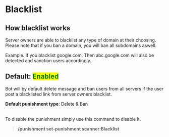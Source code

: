 # Blacklist

## How blacklist works

Server owners are able to blacklist any type of domain at their choosing. Please note that if you ban a domain, you will ban all subdomains aswell.&#x20;

Example. If you blacklist google.com. Then abc.google.com will also be detected and sanction users accordingly.



## Default: <mark style="color:green;">Enabled</mark>

Bot will by default delete message and ban users from all servers if the user post a blacklisted link from server owners blacklist.

**Default punishment type**: Delete & Ban

\
To disable the punishment simply use this command to disable it.

> **/punishment set-punishment scanner:Blacklist**





